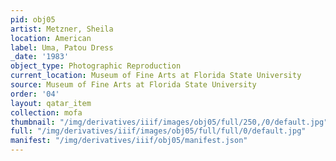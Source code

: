 ```yaml
---
pid: obj05
artist: Metzner, Sheila
location: American
label: Uma, Patou Dress
_date: '1983'
object_type: Photographic Reproduction
current_location: Museum of Fine Arts at Florida State University
source: Museum of Fine Arts at Florida State University
order: '04'
layout: qatar_item
collection: mofa
thumbnail: "/img/derivatives/iiif/images/obj05/full/250,/0/default.jpg"
full: "/img/derivatives/iiif/images/obj05/full/full/0/default.jpg"
manifest: "/img/derivatives/iiif/obj05/manifest.json"
---
```

